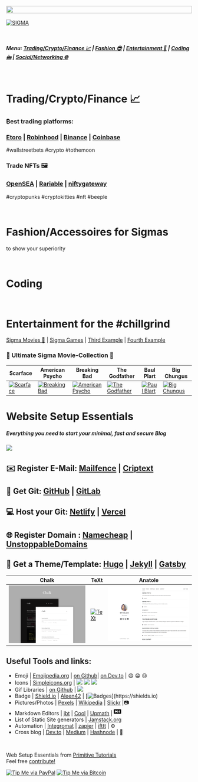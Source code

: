 <a > <img width ='100%'  height ='20px' src ='https://upload.wikimedia.org/wikipedia/commons/b/bf/GradientPurpleBlue.png'> 

[![SIGMA](https://raw.githubusercontent.com/prim4t/sigma-essentials/main/sigma2.gif)](https://prim4t.github.io/sigma-essentials) 

<a > <img width ='100%'  height ='5px' src ='https://upload.wikimedia.org/wikipedia/commons/b/bf/GradientPurpleBlue.png'> 

<a name="home"></a>
##### Menu: [Trading/Crypto/Finance 📈](#trading) | [Fashion 😎](#fashion) | [Entertainment 🍿](#entertainment) | [Coding 🖮](#coding) | [Social/Networking 🌐](#social) 

<a > <img width ='100%'  height ='5px' src ='https://upload.wikimedia.org/wikipedia/commons/b/bf/GradientPurpleBlue.png'> 



<a name="trading"></a>
# Trading/Crypto/Finance 📈

### ₿est trading platforms:

### [Etoro](https://etoro.tw/3y1cWtA) | [Robinhood](#section) | [Binance](https://accounts.binance.com/en/register?ref=122687436) | [Coinbase ](https://www.coinbase.com/join/prim4t_i)

#wallstreetbets #crypto #tothemoon

### Trade NFTs 🖼️

### [OpenSEA](https://opensea.io?ref=0xd39D5362929DA4E3148dc8a44652094B6c1439bd) | [Rariable](https://rarible.com/) | [niftygateway](#third-example) 

#cryptopunks #cryptokitties #nft #beeple


<a > <img width ='100%'  height ='5px' src ='https://upload.wikimedia.org/wikipedia/commons/b/bf/GradientPurpleBlue.png'> 
<a name="fashion"></a>
# Fashion/Accessoires for Sigmas
to show your superiority


<a > <img width ='100%'  height ='5px' src ='https://upload.wikimedia.org/wikipedia/commons/b/bf/GradientPurpleBlue.png'> 
<a name="coding"></a>
# Coding



<a > <img width ='100%'  height ='5px' src ='https://upload.wikimedia.org/wikipedia/commons/b/bf/GradientPurpleBlue.png'> 
<a name="entertainment"></a>
# Entertainment for the #chillgrind
[Sigma Movies 🍿](#example) | [Sigma Games](#section) | [Third Example](#third-example) | [Fourth Example](#Register-Domain)

### 🍿 Ultimate Sigma  Movie-Collection 🍿 

| Scarface | American Psycho |  Breaking Bad | The Godfather  | Baul Plart | Big Chungus | 
| --- |  --- | --- | --- | --- |--- |
| [![Scarface](https://m.media-amazon.com/images/M/MV5BNjdjNGQ4NDEtNTEwYS00MTgxLTliYzQtYzE2ZDRiZjFhZmNlXkEyXkFqcGdeQXVyNjU0OTQ0OTY@._V1_UX140_CR0,0,140,209_AL_.jpg)](LINK) | [![Breaking Bad](https://m.media-amazon.com/images/M/MV5BMjhiMzgxZTctNDc1Ni00OTIxLTlhMTYtZTA3ZWFkODRkNmE2XkEyXkFqcGdeQXVyNzkwMjQ5NzM@._V1_UY209_CR5,0,140,209_AL_.jpg)](https://github.com/kitian616/jekyll-TeXt-theme) | [![American Psycho](https://m.media-amazon.com/images/M/MV5BZTM2ZGJmNjQtN2UyOS00NjcxLWFjMDktMDE2NzMyNTZlZTBiXkEyXkFqcGdeQXVyNzkwMjQ5NzM@._V1_UY209_CR0,0,140,209_AL_.jpg)](https://github.com/lxndrblz/anatole) | [![The Godfather](https://m.media-amazon.com/images/M/MV5BM2MyNjYxNmUtYTAwNi00MTYxLWJmNWYtYzZlODY3ZTk3OTFlXkEyXkFqcGdeQXVyNzkwMjQ5NzM@._V1_UY209_CR3,0,140,209_AL_.jpg)](https://github.com/lxndrblz/anatole) | [![Paul Blart](https://m.media-amazon.com/images/M/MV5BMTM2NzA1MzE1NF5BMl5BanBnXkFtZTcwOTYyNDIzMg@@._V1_UY209_CR0,0,140,209_AL_.jpg)](https://github.com/lxndrblz/anatole) | [![Big Chungus](https://m.media-amazon.com/images/M/MV5BNTUzNjZiODItNmE5MC00YmJkLWE4MGUtODY4NDg4NjBhZDk2XkEyXkFqcGdeQXVyODE1MDMxNTc@._V1_UY209_CR2,0,140,209_AL_.jpg)](https://github.com/lxndrblz/anatole) |














<a name="section"></a>
#   Website Setup Essentials
#####  Everything you need to start your minimal, fast and secure Blog

<a > <img   height ='400px' src ='https://prim4t.hashnode.dev/_next/image?url=https%3A%2F%2Fcdn.hashnode.com%2Fres%2Fhashnode%2Fimage%2Fupload%2Fv1629208404359%2FY5hhs8muJ.jpeg%3Fw%3D1600%26h%3D840%26fit%3Dcrop%26crop%3Dentropy%26auto%3Dcompress%2Cformat%26format%3Dwebp&w=1920&q=75'> </a> 







## :envelope: Register E-Mail: **[Mailfence](https://mailfence.com)** | **[Criptext](https://criptext.com)** 

## :link: Get Git: **[GitHub](https://github.com)** | **[GitLab](https://gitlab.com)**

## :computer: Host your Git:  **[Netlify](https://netlify.com)** | **[Vercel](https://vercel.com)**

## :globe_with_meridians: Register Domain : **[Namecheap](https://namecheap.com)** | **[UnstoppableDomains](https://unstoppabledomains.com/r/151ba14a0087436)** 

## :art: Get a Theme/Template: [Hugo](https://themes.gohugo.io) | [Jekyll](https://jamstackthemes.dev/ssg/jekyll/) | [Gatsby](https://themejam.gatsbyjs.org/showcase)



| Chalk | TeXt | Anatole |
| --- |  --- | --- |
| [![Chalk](https://raw.githubusercontent.com/nielsenramon/chalk/master/_assets/images/documentation/chalk-intro%402x.png)](https://github.com/nielsenramon/chalk) | [![TeXt](https://raw.githubusercontent.com/kitian616/jekyll-TeXt-theme/master/screenshots/TeXt-home.jpg)](https://github.com/kitian616/jekyll-TeXt-theme) | [![Anatole](https://raw.githubusercontent.com/lxndrblz/anatole/master/images/screenshot.png)](https://github.com/lxndrblz/anatole) |


## Useful Tools and links:


- Emoji | [Emojipedia.org](https://emojipedia.org/) | [on Github](https://gist.github.com/rxaviers/7360908)| [on Dev.to](https://dev.to/nikolab/complete-list-of-github-markdown-emoji-markup-5aia) | :smile: :grin: :cry:
- Icons | [Simpleicons.org](https://simpleicons.org/?q=netl) |  <a> <img width ='20px' src ='https://raw.githubusercontent.com/rahulbanerjee26/githubAboutMeGenerator/main/icons/reactjs.svg'> </a>
<a> <img width ='20px' src ='https://raw.githubusercontent.com/rahulbanerjee26/githubAboutMeGenerator/main/icons/javascript.svg'> </a>
 <a> <img width ='20px' src ='https://raw.githubusercontent.com/rahulbanerjee26/githubAboutMeGenerator/main/icons/python.svg'> </a> 
- Gif Libraries | [on Github](https://gifs.joelglovier.com/) | <a> <img src = "https://raw.githubusercontent.com/MartinHeinz/MartinHeinz/master/wave.gif" width = 20px> 
- Badge | [Shield.io](https://shields.io/category/social) | [Aleen42](https://github.com/aleen42/badges) | [![Badges](https://img.shields.io/badge/Cool-Badges-1462ab.svg?)](https://shields.io) 
- Pictures/Photos | [Pexels](https://www.pexels.com/) | [Wikipedia](https://commons.wikimedia.org/wiki/Category:Images) | [Slickr](https://slickr.vercel.app/app) |:camera:
- Markdown Editors | [jbt](https://jbt.github.io/markdown-editor/) | [Cool](https://coolmarkdowneditor.org/) | [Upmath](https://upmath.me/) | <a> <img width ='20px' src ='https://raw.githubusercontent.com/github/explore/80688e429a7d4ef2fca1e82350fe8e3517d3494d/topics/markdown/markdown.png'> </a> 
-  List of Static Site generators | [Jamstack.org](https://jamstack.org/generators/)
- Automation | [Integromat](https://www.integromat.com) | [zapier](https://zapier.com/) | [ifttt](https://ifttt.com/) | ⚙️ 
- Cross blog | [Dev.to](https://www.dev.to) | [Medium](https://medium.com/) | [Hashnode](https://hashnode.com/@PRIM4T/joinme) | :pencil:


<a> <img width ='100%'  height ='5px' src ='https://upload.wikimedia.org/wikipedia/commons/b/bf/GradientPurpleBlue.png'> </a>


Web Setup Essentials from [Primitive Tutorials](https://www.youtube.com/channel/UCMhW7mC8faCqTcRKbO0c7Cw) \
Feel free [contribute!](https://github.com/prim4t/Web-Setup-Essentials)


[![Tip Me via PayPal](https://img.shields.io/badge/PayPal-tip%20me-1462ab.svg?logo=paypal)](https://www.paypal.me/prim4tdotart)
[![Tip Me via Bitcoin](https://img.shields.io/badge/Bitcoin-tip%20me-f7931a.svg?logo=bitcoin)](https://raw.githubusercontent.com/kitian616/jekyll-TeXt-theme/master/docs/assets/images/3Fkufxcw2xd8HnaRJBNK4ccdtkUDyyNu4V.jpg)


